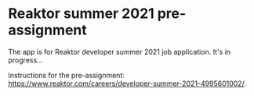 # Reaktor summer 2021 pre-assignment

The app is for Reaktor developer summer 2021 job application. It's in progress...

Instructions for the pre-assignment: https://www.reaktor.com/careers/developer-summer-2021-4995601002/.